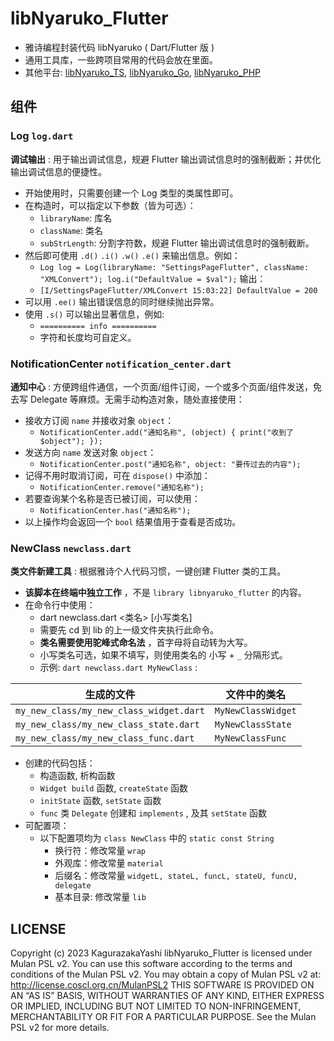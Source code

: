 # libNyaruko_Flutter

- 雅诗编程封装代码 libNyaruko ( Dart/Flutter 版 )
- 通用工具库，一些跨项目常用的代码会放在里面。
- 其他平台: [libNyaruko_TS](https://github.com/kagurazakayashi/libNyaruko_TS), [libNyaruko_Go](https://github.com/kagurazakayashi/libNyaruko_Go), [libNyaruko_PHP](https://github.com/kagurazakayashi/libNyaruko_PHP)

## 组件

### Log `log.dart`

**调试输出** : 用于输出调试信息，规避 Flutter 输出调试信息时的强制截断；并优化输出调试信息的便捷性。

- 开始使用时，只需要创建一个 Log 类型的类属性即可。
- 在构造时，可以指定以下参数（皆为可选）：
  - `libraryName`: 库名
  - `className`: 类名
  - `subStrLength`: 分割字符数，规避 Flutter 输出调试信息时的强制截断。
- 然后即可使用 `.d()` `.i()` `.w()` `.e()` 来输出信息。例如：
  - `Log log = Log(libraryName: "SettingsPageFlutter", className: "XMLConvert"); log.i("DefaultValue = $val");` 输出：
  - `[I/SettingsPageFlutter/XMLConvert 15:03:22] DefaultValue = 200`
- 可以用 `.ee()` 输出错误信息的同时继续抛出异常。
- 使用 `.s()` 可以输出显著信息，例如:
  - `========== info ==========`
  - 字符和长度均可自定义。

### NotificationCenter `notification_center.dart`

**通知中心** : 方便跨组件通信，一个页面/组件订阅，一个或多个页面/组件发送，免去写 Delegate 等麻烦。无需手动构造对象，随处直接使用：

- 接收方订阅 `name` 并接收对象 `object`：
  - `NotificationCenter.add("通知名称", (object) { print("收到了 $object"); });`
- 发送方向 `name` 发送对象 `object`：
  - `NotificationCenter.post("通知名称", object: "要传过去的内容");`
- 记得不用时取消订阅，可在 `dispose()` 中添加：
  - `NotificationCenter.remove("通知名称");`
- 若要查询某个名称是否已被订阅，可以使用：
  - `NotificationCenter.has("通知名称");`
- 以上操作均会返回一个 `bool` 结果值用于查看是否成功。

### NewClass `newclass.dart`

**类文件新建工具** : 根据雅诗个人代码习惯，一键创建 Flutter 类的工具。

- **该脚本在终端中独立工作** ，不是 `library libnyaruko_flutter` 的内容。
- 在命令行中使用：
  - dart newclass.dart <类名> [小写类名]
  - 需要先 cd 到 lib 的上一级文件夹执行此命令。
  - **类名需要使用驼峰式命名法** ，首字母将自动转为大写。
  - 小写类名可选，如果不填写，则使用类名的 小写 + `_` 分隔形式。
  - 示例: `dart newclass.dart MyNewClass` :

| 生成的文件                              | 文件中的类名       |
| --------------------------------------- | ------------------ |
| `my_new_class/my_new_class_widget.dart` | `MyNewClassWidget` |
| `my_new_class/my_new_class_state.dart`  | `MyNewClassState`  |
| `my_new_class/my_new_class_func.dart`   | `MyNewClassFunc`   |

- 创建的代码包括：
  - 构造函数, 析构函数
  - `Widget build` 函数, `createState` 函数
  - `initState` 函数, `setState` 函数
  - `func` 类 `Delegate` 创建和 `implements` , 及其 `setState` 函数
- 可配置项：
  - 以下配置项均为 `class NewClass` 中的 `static const String`
    - 换行符：修改常量 `wrap`
    - 外观库：修改常量 `material`
    - 后缀名：修改常量 `widgetL, stateL, funcL, stateU, funcU, delegate`
    - 基本目录: 修改常量 `lib`

## LICENSE

Copyright (c) 2023 KagurazakaYashi libNyaruko_Flutter is licensed under Mulan PSL v2. You can use this software according to the terms and conditions of the Mulan PSL v2. You may obtain a copy of Mulan PSL v2 at: http://license.coscl.org.cn/MulanPSL2 THIS SOFTWARE IS PROVIDED ON AN “AS IS” BASIS, WITHOUT WARRANTIES OF ANY KIND, EITHER EXPRESS OR IMPLIED, INCLUDING BUT NOT LIMITED TO NON-INFRINGEMENT, MERCHANTABILITY OR FIT FOR A PARTICULAR PURPOSE. See the Mulan PSL v2 for more details.
